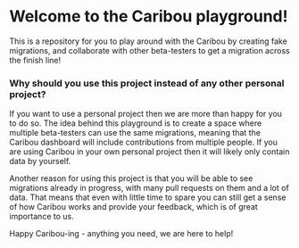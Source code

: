 # Welcome to the Caribou playground!

This is a repository for you to play around with the Caribou by creating fake migrations, and collaborate with other
beta-testers to get a migration across the finish line!

### Why should you use this project instead of any other personal project?

If you want to use a personal project then we are more than happy for you to do so. The idea behind this playground is
to create a space where multiple beta-testers can use the same migrations, meaning that the Caribou dashboard will
include contributions from multiple people. If you are using Caribou in your own personal project then it will likely
only contain data by yourself.

Another reason for using this project is that you will be able to see migrations already in progress, with many pull
requests on them and a lot of data. That means that even with little time to spare you can still get a sense of how
Caribou works and provide your feedback, which is of great importance to us.

Happy Caribou-ing - anything you need, we are here to help!
